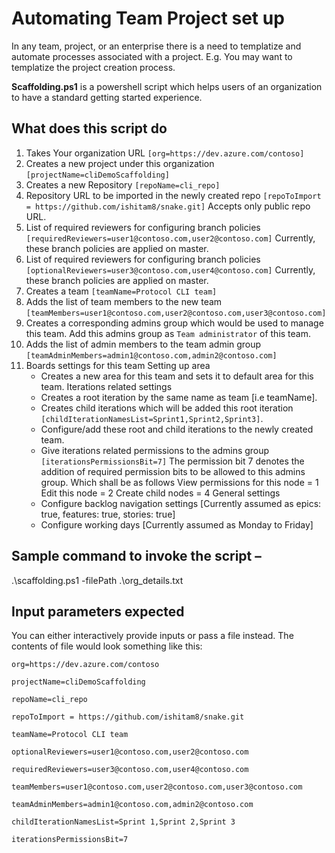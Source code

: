 # Automating Team Project set up

In any team, project, or an enterprise there is a need to templatize and automate processes associated with a project. E.g.
You may want to templatize the project creation  process.

**Scaffolding.ps1** is a powershell script which helps users of an organization to have a standard getting started experience.

## What does this script do

1. Takes Your organization URL
   `[org=https://dev.azure.com/contoso]`
1. Creates a new project under this organization
   `[projectName=cliDemoScaffolding]`
1. Creates a new Repository
   `[repoName=cli_repo]`
1. Repository URL to be imported in the newly created repo
   `[repoToImport = https://github.com/ishitam8/snake.git]`
   Accepts only public repo URL.
1. List of required reviewers for configuring branch policies
   `[requiredReviewers=user1@contoso.com,user2@contoso.com]`
   Currently, these branch policies are applied on master.
1. List of required reviewers for configuring branch policies
   `[optionalReviewers=user3@contoso.com,user4@contoso.com]`
   Currently, these branch policies are applied on master.
1. Creates a team
   `[teamName=Protocol CLI team]`
1. Adds the list of team members to the new team
   `[teamMembers=user1@contoso.com,user2@contoso.com,user3@contoso.com]`
1. Creates a corresponding admins group which would be used to manage this team.
   Add this admins group as `Team administrator` of this team.
1. Adds the list of admin members to the team admin group
   `[teamAdminMembers=admin1@contoso.com,admin2@contoso.com]`
1. Boards settings for this team
    Setting up area
    - Creates a new area for this team and sets it to default area for this team.
    Iterations related settings
    - Creates a root iteration by the same name as team [i.e teamName].
    - Creates child iterations which will be added this root iteration
      `[childIterationNamesList=Sprint1,Sprint2,Sprint3]`.
    - Configure/add these root and child iterations to the newly created team.
    - Give iterations related permissions to the admins group
      `[iterationsPermissionsBit=7]`
      The permission bit 7 denotes the addition of required permission bits to be allowed to this admins group.
      Which shall be as follows
      View permissions for this node = 1
      Edit this node = 2
      Create child nodes = 4
    General settings
    - Configure backlog navigation settings [Currently assumed as epics: true, features: true, stories: true]
    - Configure working days [Currently assumed as Monday to Friday]

## Sample command to invoke the script –

.\scaffolding.ps1 -filePath .\org_details.txt

## Input parameters expected

You can either interactively provide inputs or pass a file instead. The contents of file would look something like this:

    org=https://dev.azure.com/contoso

    projectName=cliDemoScaffolding

    repoName=cli_repo

    repoToImport = https://github.com/ishitam8/snake.git

    teamName=Protocol CLI team

    optionalReviewers=user1@contoso.com,user2@contoso.com

    requiredReviewers=user3@contoso.com,user4@contoso.com

    teamMembers=user1@contoso.com,user2@contoso.com,user3@contoso.com

    teamAdminMembers=admin1@contoso.com,admin2@contoso.com

    childIterationNamesList=Sprint 1,Sprint 2,Sprint 3

    iterationsPermissionsBit=7

